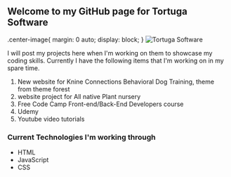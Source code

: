 ## Welcome to my GitHub page for Tortuga Software 
.center-image{
margin: 0 auto;
display: block;
}
![Tortuga Software](https://us-cdn3.123rf.com/168nwm/chisnikov/chisnikov1308/chisnikov130800004/-turtle-silhouette-on-white-background.jpg)
   
I will post my projects here when I'm working on them to showcase my coding skills. Currently I have the following items that I'm working on in my spare time.

1. New website for Knine Connections Behavioral Dog Training, theme from theme forest
2. website project for All native Plant nursery 
3. Free Code Camp Front-end/Back-End Developers course
4. Udemy
5. Youtube video tutorials

### Current Technologies I'm working through
- HTML
- JavaScript
- CSS


